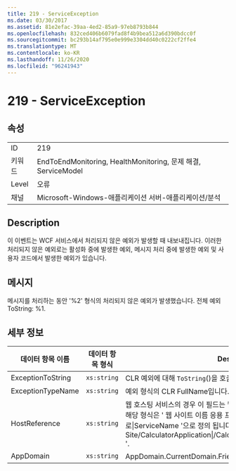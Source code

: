 ```yaml
---
title: 219 - ServiceException
ms.date: 03/30/2017
ms.assetid: 81e2efac-39aa-4ed2-85a9-97eb8793b844
ms.openlocfilehash: 832ced406b6079fad8f4b9bea512a6d390bdcc0f
ms.sourcegitcommit: bc293b14af795e0e999e3304dd40c0222cf2ffe4
ms.translationtype: MT
ms.contentlocale: ko-KR
ms.lasthandoff: 11/26/2020
ms.locfileid: "96241943"
---
```

# <a name="219---serviceexception"></a>219 - ServiceException

## <a name="properties"></a>속성  
  
|||  
|-|-|  
|ID|219|  
|키워드|EndToEndMonitoring, HealthMonitoring, 문제 해결, ServiceModel|  
|Level|오류|  
|채널|Microsoft-Windows-애플리케이션 서버-애플리케이션/분석|  
  
## <a name="description"></a>Description  

 이 이벤트는 WCF 서비스에서 처리되지 않은 예외가 발생할 때 내보내집니다. 이러한 처리되지 않은 예외로는 활성화 중에 발생한 예외, 메시지 처리 중에 발생한 예외 및 사용자 코드에서 발생한 예외가 있습니다.  
  
## <a name="message"></a>메시지  

 메시지를 처리하는 동안 '%2' 형식의 처리되지 않은 예외가 발생했습니다. 전체 예외 ToString: %1.  
  
## <a name="details"></a>세부 정보  
  
|데이터 항목 이름|데이터 항목 형식|Description|  
|--------------------|--------------------|-----------------|  
|ExceptionToString|`xs:string`|CLR 예외에 대해 `ToString`()을 호출한 결과입니다.|  
|ExceptionTypeName|`xs:string`|예외 형식의 CLR FullName입니다.|  
|HostReference|`xs:string`|웹 호스팅 서비스의 경우 이 필드는 웹 계층의 서비스를 고유하게 식별합니다. 해당 형식은 ' 웹 사이트 이름 응용 프로그램 가상 경로&#124;서비스 가상 경로&#124;ServiceName '으로 정의 됩니다. 예: ' Default Web Site/CalculatorApplication&#124;/CalculatorService.svc&#124;CalculatorService '.|  
|AppDomain|`xs:string`|AppDomain.CurrentDomain.FriendlyName에서 반환되는 문자열입니다.|
